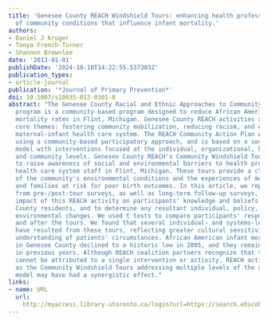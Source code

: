 ```yaml
---
title: 'Genesee County REACH Windshield Tours: enhancing health professionals understanding
  of community conditions that influence infant mortality.'
authors:
- Daniel J Kruger
- Tonya French-Turner
- Shannon Brownlee
date: '2013-01-01'
publishDate: '2024-10-10T14:22:55.537303Z'
publication_types:
- article-journal
publication: '*Journal of Primary Prevention*'
doi: 10.1007/s10935-013-0301-8
abstract: "The Genesee County Racial and Ethnic Approaches to Community Health (REACH)
  program is a community-based program designed to reduce African American infant
  mortality rates in Flint, Michigan. Genesee County REACH activities address three
  core themes: fostering community mobilization, reducing racism, and enhancing the
  maternal-infant health care system. The REACH Community Action Plan was generated
  using a community-based participatory approach, and is based on a socio-ecological
  model with interventions focused at the individual, organizational, health system,
  and community levels. Genesee County REACH's Community Windshield Tours were developed
  to raise awareness of social and environmental barriers to health promotion among
  health care system staff in Flint, Michigan. These tours provide a close-up examination
  of the community's environmental conditions and the experiences of mothers, children,
  and families at risk for poor birth outcomes. In this article, we report our findings
  from pre-/post-tour surveys, as well as long-term follow-up surveys, to assess the
  impact of this REACH activity on participants' knowledge and beliefs about Genesee
  County residents, and to determine any resultant individual, policy, system, or
  environmental changes. We used t tests to compare participants' responses before
  and after the tours. We found that several individual- and systems-level changes
  have resulted from these tours, reflecting greater cultural sensitivity and increased
  understanding of patients' circumstances. African American infant mortality rates
  in Genesee County declined to a historic low in 2005, and they remain lower than
  in previous years. Although REACH coalition partners recognize that this reduction
  cannot be attributed to a single intervention or activity, REACH activities such
  as the Community Windshield Tours addressing multiple levels of the socio-ecological
  model may have had a synergistic effect."
links:
- name: URL
  url: 
    http://myaccess.library.utoronto.ca/login?url=https://search.ebscohost.com/login.aspx?direct=true&db=cin20&AN=104080316&site=ehost-live
---
```

